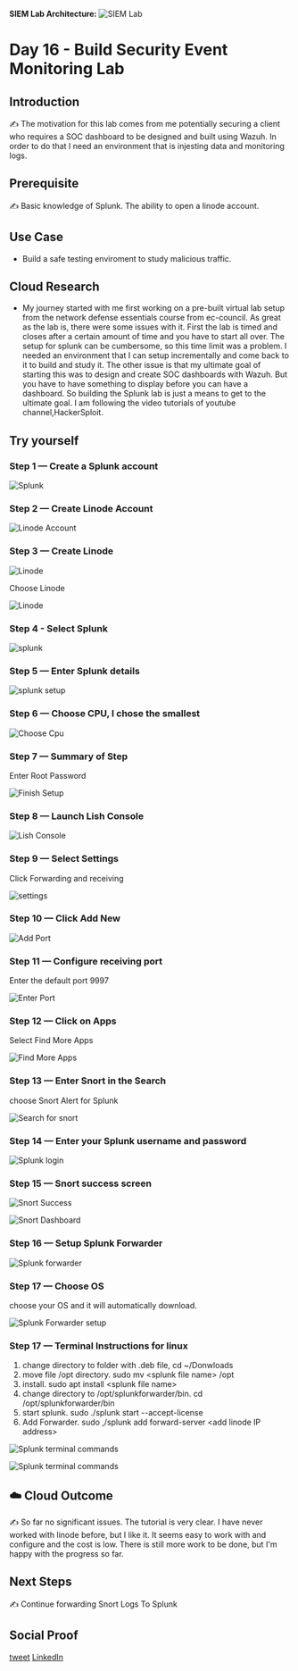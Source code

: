 **SIEM Lab Architecture:**
![SIEM Lab](SecurityEventMonitoringWithSplunk.png)

# Day 16 - Build Security Event Monitoring Lab

## Introduction

✍️ The motivation for this lab comes from me potentially securing a client who requires a SOC dashboard to be designed and built using Wazuh. In order to do that I need an environment that is injesting data and monitoring logs.

## Prerequisite

✍️ Basic knowledge of Splunk. The ability to open a linode account.

## Use Case

- Build a safe testing enviroment to study malicious traffic.

## Cloud Research

- My journey started with me first working on a pre-built virtual lab setup from the network defense essentials course from ec-council. As great as the lab is, there were some issues with it. First the lab is timed and closes after a certain amount of time and you have to start all over. The setup for splunk can be cumbersome, so this time limit was a problem. I needed an environment that I can setup incrementally and come back to it to build and study it. The other issue is that my ultimate goal of starting this was to design and create SOC dashboards with Wazuh. But you have to have something to display before you can have a dashboard. So building the Splunk lab is just a means to get to the ultimate goal. I am following the video tutorials of youtube channel,HackerSploit.


## Try yourself


### Step 1 — Create a Splunk account

![Splunk](step0_create_splunk_account.png)


### Step 2 — Create Linode Account

![Linode Account](step0a_setup_linode_account.png)

### Step 3 — Create Linode
![Linode](step1-create.png)

Choose Linode

![Linode](step2_selectMarketplace.png)

### Step 4 - Select Splunk

![splunk](step3_select_splunk.png)

### Step 5 — Enter Splunk details

![splunk setup](step4_splunksetup_a.png)

### Step 6 — Choose CPU, I chose the smallest

![Choose Cpu](step5_pick_plan.png)

### Step 7 — Summary of Step

Enter Root Password

![Finish Setup](step6_finishUp_a.png)

### Step 8 — Launch Lish Console

![Lish Console](step7_launchLishConsole_b.png)

### Step 9 — Select Settings
Click Forwarding and receiving

![settings](step8_settings.png)

### Step 10 — Click Add New

![Add Port](step9_add_receivingport.png)

### Step 11 — Configure receiving port
Enter the default port 9997

![Enter Port](step10_setupport.png)

### Step 12 — Click on Apps
Select Find More Apps

![Find More Apps](step11_findmoreapps.png)

### Step 13 — Enter Snort in the Search
choose Snort Alert for Splunk

![Search for snort](step11-searchforsnort.png)

### Step 14 — Enter your Splunk username and password

![Splunk login](step13_logintosplunk.png)

### Step 15 — Snort success screen

![Snort Success](step14_splunk_success.png)

![Snort Dashboard](step15-dashboard.png)

### Step 16 — Setup Splunk Forwarder
![Splunk forwarder](step17_downloadForwarder.png)


### Step 17 — Choose OS

choose your OS and it will automatically download.

![Splunk Forwarder setup](step18_download.png)


### Step 17 — Terminal Instructions for linux

1. change directory to folder with .deb file, cd ~/Donwloads
2. move file /opt directory. sudo mv \<splunk file name> /opt
3. install. sudo apt install \<splunk file name>
4. change directory to /opt/splunkforwarder/bin. cd /opt/splunkforwarder/bin
5. start splunk. sudo ./splunk start --accept-license
6. Add Forwarder. sudo ,/splunk add forward-server \<add linode IP address>

![Splunk terminal commands](step19-CLIA.png)

![Splunk terminal commands](step20_clib.png)

## ☁️ Cloud Outcome

✍️ So far no significant issues. The tutorial is very clear. I have never worked with linode before, but I like it. It seems easy to work with and configure and the cost is low. There is still more work to be done, but I'm happy with the progress so far.

## Next Steps

✍️ Continue forwarding Snort Logs To Splunk

## Social Proof


[tweet](https://twitter.com/DemianJennings/status/1594089391609126917)
[LinkedIn](https://www.linkedin.com/posts/demian-jennings_100daysofcloud-security-linode-activity-6999856845150375936-VIY7?utm_source=share&utm_medium=member_desktop)
